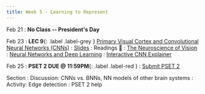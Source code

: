 ```yaml
---
title: Week 5 - Learning to Represent
---
```


Feb 21
: **No Class -- President's Day**

Feb 23
:  **LEC 9**{: .label .label-grey } [Primary Visual Cortex and Convolutional Neural Networks (CNNs)](#)
    : [Slides](#)
: Readings 📖
: [The Neuroscience of Vision](https://canvas.harvard.edu/files/14406796/download?download_frd=1)
: [Neural Networks and Deep Learning](https://canvas.harvard.edu/files/14406795/download?download_frd=1)
: [Interactive CNN Explainer](https://poloclub.github.io/cnn-explainer/)

Feb 25
:  **PSET 2 DUE @ 11:59PM**{: .label .label-red } 
    : [Submit PSET 2](https://canvas.harvard.edu/courses/97916/assignments/532855)

Section
: Discussion: CNNs vs. BNNs, NN models of other brain systems
: Activity: Edge detection
: PSET 2 help
